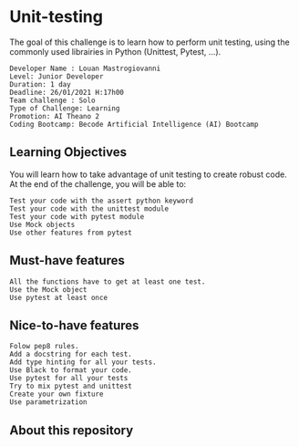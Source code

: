 # Unit-testing

The goal of this challenge is to learn how to perform unit testing, using the commonly used librairies in Python (Unittest, Pytest, ...).

    Developer Name : Louan Mastrogiovanni
    Level: Junior Developer
    Duration: 1 day
    Deadline: 26/01/2021 H:17h00
    Team challenge : Solo
    Type of Challenge: Learning
    Promotion: AI Theano 2
    Coding Bootcamp: Becode Artificial Intelligence (AI) Bootcamp

## Learning Objectives

You will learn how to take advantage of unit testing to create robust code. At the end of the challenge, you will be able to:

    Test your code with the assert python keyword
    Test your code with the unittest module
    Test your code with pytest module
    Use Mock objects
    Use other features from pytest


## Must-have features

    All the functions have to get at least one test.
    Use the Mock object
    Use pytest at least once

## Nice-to-have features

    Folow pep8 rules.
    Add a docstring for each test.
    Add type hinting for all your tests.
    Use Black to format your code.
    Use pytest for all your tests
    Try to mix pytest and unittest
    Create your own fixture
    Use parametrization

## About this repository

   
